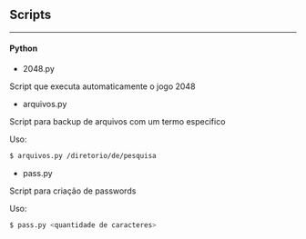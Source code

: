 ## Scripts
---

#### Python

* 2048.py

Script que executa automaticamente o jogo 2048

* arquivos.py

Script para backup de arquivos com um termo especifico

Uso:
```sh
$ arquivos.py /diretorio/de/pesquisa

```

* pass.py

Script para criação de passwords

Uso:
```sh
$ pass.py <quantidade de caracteres>

```
